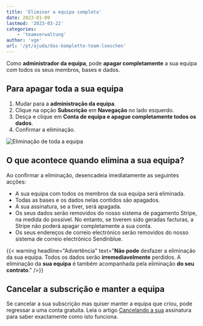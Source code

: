 ```yaml
---
title: 'Eliminar a equipa completa'
date: 2023-01-09
lastmod: '2023-03-22'
categories:
    - 'teamverwaltung'
author: 'vge'
url: '/pt/ajuda/das-komplette-team-loeschen'
---
```


Como **administrador da equipa**, pode **apagar completamente** a sua equipa com todos os seus membros, bases e dados.

## Para apagar toda a sua equipa

1. Mudar para a **administração da equipa**.
2. Clique na opção **Subscrição** em **Navegação** no lado esquerdo.
3. Desça e clique em **Conta de equipa e apague completamente todos os dados**.
4. Confirmar a eliminação.

![Eliminação de toda a equipa](https://seatable.io/wp-content/uploads/2022/10/delete-complete-team.png)

## O que acontece quando elimina a sua equipa?

Ao confirmar a eliminação, desencadeia imediatamente as seguintes acções:

- A sua equipa com todos os membros da sua equipa será eliminada.
- Todas as bases e os dados nelas contidos são apagados.
- A sua assinatura, se a tiver, será apagada.
- Os seus dados serão removidos do nosso sistema de pagamento Stripe, na medida do possível. No entanto, se tiverem sido geradas facturas, a Stripe não poderá apagar completamente a sua conta.
- Os seus endereços de correio electrónico serão removidos do nosso sistema de correio electrónico Sendinblue.

{{< warning  headline="Advertência"  text="**Não pode** desfazer a eliminação da sua equipa. Todos os dados serão **irremediavelmente** perdidos. A eliminação da **sua equipa** é também acompanhada pela eliminação **do seu contrato**." />}}

## Cancelar a subscrição e manter a equipa

Se cancelar a sua subscrição mas quiser manter a equipa que criou, pode regressar a uma conta gratuita. Leia o artigo [Cancelando a sua](https://seatable.io/pt/docs/abo-abrechnung/das-abo-kuendigen/) assinatura para saber exactamente como isto funciona.
